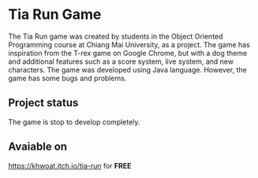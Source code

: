 # Tia Run Game
The Tia Run game was created by students in the Object Oriented Programming course at Chiang Mai University, as a project. The game has inspiration from the T-rex game on Google Chrome, but with a dog theme and additional features such as a score system, live system, and new characters. The game was developed using Java language. However, the game has some bugs and problems.

## Project status
The game is stop to develop completely.

## Avaiable on
https://khwoat.itch.io/tia-run for **FREE**
